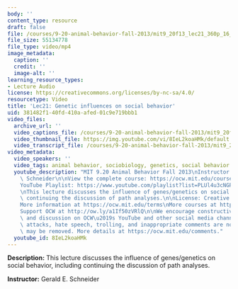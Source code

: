```yaml
---
body: ''
content_type: resource
draft: false
file: /courses/9-20-animal-behavior-fall-2013/mit9_20f13_lec21_360p_16_9.mp4
file_size: 55134778
file_type: video/mp4
image_metadata:
  caption: ''
  credit: ''
  image-alt: ''
learning_resource_types:
- Lecture Audio
license: https://creativecommons.org/licenses/by-nc-sa/4.0/
resourcetype: Video
title: 'Lec21: Genetic influences on social behavior'
uid: 381482f1-40fd-410a-afed-01c9e719bbb1
video_files:
  archive_url: ''
  video_captions_file: /courses/9-20-animal-behavior-fall-2013/mit9_20f13_lec21_captions.vtt
  video_thumbnail_file: https://img.youtube.com/vi/8IeL2koaHMk/default.jpg
  video_transcript_file: /courses/9-20-animal-behavior-fall-2013/mit9_20f13_lec21_transcript.pdf
video_metadata:
  video_speakers: ''
  video_tags: animal behavior, sociobiology, genetics, social behavior
  youtube_description: "MIT 9.20 Animal Behavior Fall 2013\nInstructor: Gerald E.\
    \ Schneider\n\nView the complete course: https://ocw.mit.edu/courses/9-20-animal-behavior-fall-2013/\n\
    YouTube Playlist: https://www.youtube.com/playlist?list=PLUl4u3cNGP63TbPEWYEKOq8yAN8mEP_5O\n\
    \nThis lecture discusses the influence of genes/genetics on social behavior, including\
    \ continuing the discussion of path analyses.\n\nLicense: Creative Commons BY-NC-SA\n\
    More information at https://ocw.mit.edu/terms\nMore courses at https://ocw.mit.edu\n\
    Support OCW at http://ow.ly/a1If50zVRlQ\n\nWe encourage constructive comments\
    \ and discussion on OCW\u2019s YouTube and other social media channels. Personal\
    \ attacks, hate speech, trolling, and inappropriate comments are not allowed and\
    \ may be removed. More details at https://ocw.mit.edu/comments."
  youtube_id: 8IeL2koaHMk
---
```

**Description:** This lecture discusses the influence of genes/genetics on social behavior, including continuing the discussion of path analyses.

**Instructor:** Gerald E. Schneider